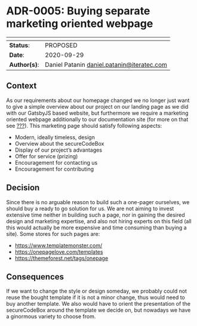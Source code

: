 # ADR-0005: Buying separate marketing oriented webpage

| <!-- -->       | <!-- --> |
|----------------|----------|
| **Status**:    | PROPOSED |
| **Date**:      | 2020-09-29 |
| **Author(s)**: | Daniel Patanin daniel.patanin@iteratec.com |

## Context

As our requirements about our homepage changed we no longer just want to give a simple overview about our project on our landing page as we did with our GatsbyJS based website, but furthermore we require a marketing oriented webpage additionally to our documentation site (for more on that see [???](#ADR-0004)). This marketing page should satisfy following aspects:

- Modern, ideally timeless, design
- Overview about the secureCodeBox
- Display of our project’s advantages
- Offer for service (prizing)
- Encouragement for contacting us
- Encouragement for contributing

## Decision

Since there is no arguable reason to build such a one-pager ourselves, we should buy a ready to go solution for us. We are not aiming to invest extensive time neither in building such a page, nor in gaining the desired design and marketing expertise, and also not hiring experts on this field (all this would actually be more expensive and time consuming than buying a site). Some stores for such pages are:

- <https://www.templatemonster.com/>
- <https://onepagelove.com/templates>
- <https://themeforest.net/tags/onepage>

## Consequences

If we want to change the style or design someday, we probably could not reuse the bought template if it is not a minor change, thus would need to buy another template. We also would have to orient the presentation of the secureCodeBox around the template we decide on, but nowadays we have a ginormous variety to choose from.
